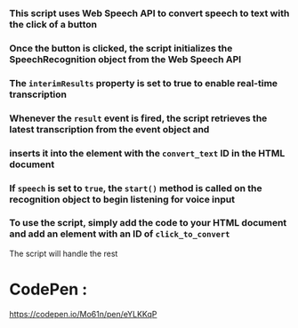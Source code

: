 ### This script uses Web Speech API to convert speech to text with the click of a button
### Once the button is clicked, the script initializes the SpeechRecognition object from the Web Speech API
### The `interimResults` property is set to true to enable real-time transcription

### Whenever the `result` event is fired, the script retrieves the latest transcription from the event object and
### inserts it into the element with the `convert_text` ID in the HTML document

### If `speech` is set to `true`, the `start()` method is called on the recognition object to begin listening for voice input

### To use the script, simply add the code to your HTML document and add an element with an ID of `click_to_convert`
The script will handle the rest

# CodePen :
https://codepen.io/Mo61n/pen/eYLKKqP
